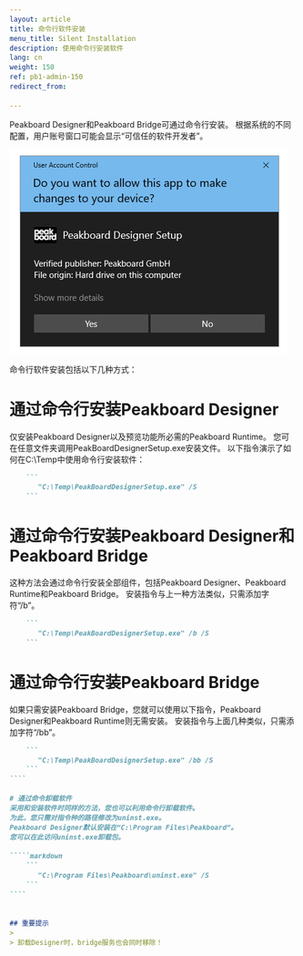 ```yaml
---
layout: article
title: 命令行软件安装
menu_title: Silent Installation
description: 使用命令行安装软件
lang: cn
weight: 150
ref: pb1-admin-150
redirect_from:

---
```


Peakboard Designer和Peakboard Bridge可通过命令行安装。
根据系统的不同配置，用户账号窗口可能会显示“可信任的软件开发者”。

![Windows User Account Control Window](/assets/images/admin/install-silent/usercontrol.png)

命令行软件安装包括以下几种方式：

# 通过命令行安装Peakboard Designer
仅安装Peakboard Designer以及预览功能所必需的Peakboard Runtime。 
您可在任意文件夹调用PeakBoardDesignerSetup.exe安装文件。
以下指令演示了如何在C:\Temp中使用命令行安装软件：

````markdown
    ```
       "C:\Temp\PeakBoardDesignerSetup.exe" /S
    ```
````

# 通过命令行安装Peakboard Designer和Peakboard Bridge
这种方法会通过命令行安装全部组件，包括Peakboard Designer、Peakboard Runtime和Peakboard Bridge。
安装指令与上一种方法类似，只需添加字符“/b”。

````markdown
    ```
       "C:\Temp\PeakBoardDesignerSetup.exe" /b /S
    ```
````

# 通过命令行安装Peakboard Bridge
如果只需安装Peakboard Bridge，您就可以使用以下指令，Peakboard Designer和Peakboard Runtime则无需安装。
安装指令与上面几种类似，只需添加字符“/bb”。

`````markdown
    ```
       "C:\Temp\PeakBoardDesignerSetup.exe" /bb /S
    ```
````
	
# 通过命令卸载软件
采用和安装软件时同样的方法，您也可以利用命令行卸载软件。
为此，您只需对指令种的路径修改为uninst.exe。
Peakboard Designer默认安装在“C:\Program Files\Peakboard”。
您可以在此访问uninst.exe卸载包。

`````markdown
    ```
       "C:\Program Files\Peakboard\uninst.exe" /S
    ```
````


## 重要提示
>
> 卸载Designer时，bridge服务也会同时移除！
